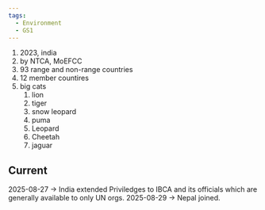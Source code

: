 ```yaml
---
tags:
  - Environment
  - GS1
---
```

1. 2023, india
2. by NTCA, MoEFCC 
3. 93 range and non-range countries
4. 12 member countires
5. big cats
	1. lion
	2. tiger
	3. snow leopard
	4. puma
	5. Leopard
	6. Cheetah
	7. jaguar

## Current
2025-08-27 -> India extended Priviledges to IBCA and its officials which are generally available to only UN orgs.
2025-08-29 -> Nepal joined.
